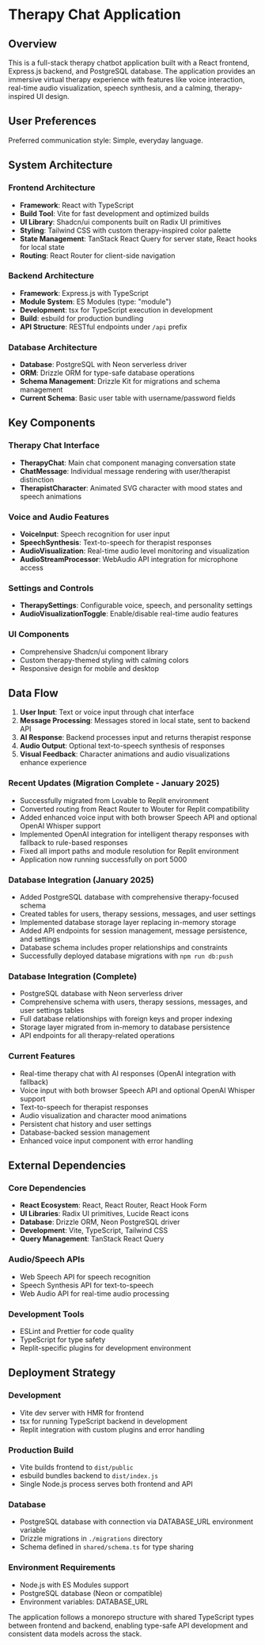 # Therapy Chat Application

## Overview

This is a full-stack therapy chatbot application built with a React frontend, Express.js backend, and PostgreSQL database. The application provides an immersive virtual therapy experience with features like voice interaction, real-time audio visualization, speech synthesis, and a calming, therapy-inspired UI design.

## User Preferences

Preferred communication style: Simple, everyday language.

## System Architecture

### Frontend Architecture
- **Framework**: React with TypeScript
- **Build Tool**: Vite for fast development and optimized builds
- **UI Library**: Shadcn/ui components built on Radix UI primitives
- **Styling**: Tailwind CSS with custom therapy-inspired color palette
- **State Management**: TanStack React Query for server state, React hooks for local state
- **Routing**: React Router for client-side navigation

### Backend Architecture
- **Framework**: Express.js with TypeScript
- **Module System**: ES Modules (type: "module")
- **Development**: tsx for TypeScript execution in development
- **Build**: esbuild for production bundling
- **API Structure**: RESTful endpoints under `/api` prefix

### Database Architecture
- **Database**: PostgreSQL with Neon serverless driver
- **ORM**: Drizzle ORM for type-safe database operations
- **Schema Management**: Drizzle Kit for migrations and schema management
- **Current Schema**: Basic user table with username/password fields

## Key Components

### Therapy Chat Interface
- **TherapyChat**: Main chat component managing conversation state
- **ChatMessage**: Individual message rendering with user/therapist distinction
- **TherapistCharacter**: Animated SVG character with mood states and speech animations

### Voice and Audio Features
- **VoiceInput**: Speech recognition for user input
- **SpeechSynthesis**: Text-to-speech for therapist responses
- **AudioVisualization**: Real-time audio level monitoring and visualization
- **AudioStreamProcessor**: WebAudio API integration for microphone access

### Settings and Controls
- **TherapySettings**: Configurable voice, speech, and personality settings
- **AudioVisualizationToggle**: Enable/disable real-time audio features

### UI Components
- Comprehensive Shadcn/ui component library
- Custom therapy-themed styling with calming colors
- Responsive design for mobile and desktop

## Data Flow

1. **User Input**: Text or voice input through chat interface
2. **Message Processing**: Messages stored in local state, sent to backend API
3. **AI Response**: Backend processes input and returns therapist response
4. **Audio Output**: Optional text-to-speech synthesis of responses
5. **Visual Feedback**: Character animations and audio visualizations enhance experience

### Recent Updates (Migration Complete - January 2025)
- Successfully migrated from Lovable to Replit environment
- Converted routing from React Router to Wouter for Replit compatibility  
- Added enhanced voice input with both browser Speech API and optional OpenAI Whisper support
- Implemented OpenAI integration for intelligent therapy responses with fallback to rule-based responses
- Fixed all import paths and module resolution for Replit environment
- Application now running successfully on port 5000

### Database Integration (January 2025)
- Added PostgreSQL database with comprehensive therapy-focused schema
- Created tables for users, therapy sessions, messages, and user settings
- Implemented database storage layer replacing in-memory storage
- Added API endpoints for session management, message persistence, and settings
- Database schema includes proper relationships and constraints
- Successfully deployed database migrations with `npm run db:push`

### Database Integration (Complete)
- PostgreSQL database with Neon serverless driver
- Comprehensive schema with users, therapy sessions, messages, and user settings tables
- Full database relationships with foreign keys and proper indexing
- Storage layer migrated from in-memory to database persistence
- API endpoints for all therapy-related operations

### Current Features
- Real-time therapy chat with AI responses (OpenAI integration with fallback)
- Voice input with both browser Speech API and optional OpenAI Whisper support
- Text-to-speech for therapist responses
- Audio visualization and character mood animations
- Persistent chat history and user settings
- Database-backed session management
- Enhanced voice input component with error handling

## External Dependencies

### Core Dependencies
- **React Ecosystem**: React, React Router, React Hook Form
- **UI Libraries**: Radix UI primitives, Lucide React icons
- **Database**: Drizzle ORM, Neon PostgreSQL driver
- **Development**: Vite, TypeScript, Tailwind CSS
- **Query Management**: TanStack React Query

### Audio/Speech APIs
- Web Speech API for speech recognition
- Speech Synthesis API for text-to-speech
- Web Audio API for real-time audio processing

### Development Tools
- ESLint and Prettier for code quality
- TypeScript for type safety
- Replit-specific plugins for development environment

## Deployment Strategy

### Development
- Vite dev server with HMR for frontend
- tsx for running TypeScript backend in development
- Replit integration with custom plugins and error handling

### Production Build
- Vite builds frontend to `dist/public`
- esbuild bundles backend to `dist/index.js`
- Single Node.js process serves both frontend and API

### Database
- PostgreSQL database with connection via DATABASE_URL environment variable
- Drizzle migrations in `./migrations` directory
- Schema defined in `shared/schema.ts` for type sharing

### Environment Requirements
- Node.js with ES Modules support
- PostgreSQL database (Neon or compatible)
- Environment variables: DATABASE_URL

The application follows a monorepo structure with shared TypeScript types between frontend and backend, enabling type-safe API development and consistent data models across the stack.